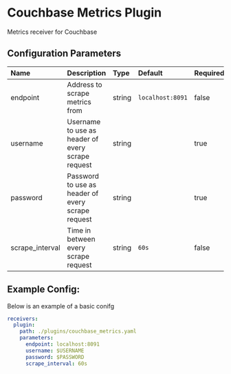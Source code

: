 # Couchbase Metrics Plugin

Metrics receiver for Couchbase

## Configuration Parameters

| Name | Description | Type | Default | Required | Values |
|:-- |:-- |:-- |:-- |:-- |:-- |
| endpoint | Address to scrape metrics from | string | `localhost:8091` | false |  |
| username | Username to use as header of every scrape request | string |  | true |  |
| password | Password to use as header of every scrape request | string |  | true |  |
| scrape_interval | Time in between every scrape request | string | `60s` | false |  |

## Example Config:

Below is an example of a basic conifg

```yaml
receivers:
  plugin:
    path: ./plugins/couchbase_metrics.yaml
    parameters:
      endpoint: localhost:8091
      username: $USERNAME
      password: $PASSWORD
      scrape_interval: 60s
```
